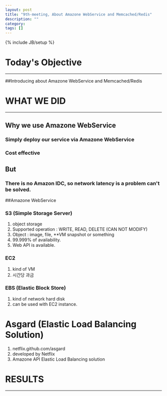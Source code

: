 ```yaml
---
layout: post
title: "9th-meeting, About Amazone WebService and Memcached/Redis"
description: ""
category: 
tags: []
---
```

{% include JB/setup %}

# Today's Objective
---
##Introducing about Amazone WebService and Memcached/Redis

# WHAT WE DID
---
## Why we use Amazone WebService
### Simply deploy our service via Amazone WebService
### Cost effective
## But
### There is no Amazon IDC, so network latency is a problem can't be solved.

##Amazone WebService
### S3 (Simple Storage Server)
1. object storage
2. Supported operation : WRITE, READ, DELETE (CAN NOT MODIFY)
3. Object : image, file, **VM snapshot or something
4. 99.999% of availability.
5. Web API is available.

### EC2
1. kind of VM
2. 시간당 과금

### EBS (Elastic Block Store)
1. kind of network hard disk
2. can be used with EC2 instance.

# Asgard (Elastic Load Balancing Solution)
1. netflix.github.com/asgard
2. developed by Netflix
3. Amazone API Elastic Load Balancing solution

# RESULTS
---


